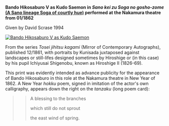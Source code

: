 **Bando Hikosaburo V as Kudo Saemon in _Sano kei zu Soga no gosho-zome_ [(A Sano lineage Soga of courtly hue)](../Group6.htm) performed at the Nakamura theatre from 01/1862**

Given by David Scrase 1994

[![Bando Hikosaburo V as Kudo Saemon ](P.113-1994_small.jpg)](KUN/kun113.htm)

From the series _Tosei jihitsu kagami_ (Mirror of Contemporary Autographs), published 12/1861, with portraits by Kunisada juxtaposed against landscapes or still-lifes designed sometimes by Hiroshige or (in this case) by his pupil Ichiyusai Shigenobu, known as Hiroshige II (1826-69).

This print was evidently intended as advance publicity for the appearance of Bando Hikosaburo in this role at the Nakamura theatre in New Year of 1862. A New Year _hokku_ poem, signed in imitation of the actor's own calligraphy, appears down the right on the _tanzaku_ (long poem card):

> > A blessing to the branches
> >
> > which still do not sprout
> >
> > the east wind of spring.
